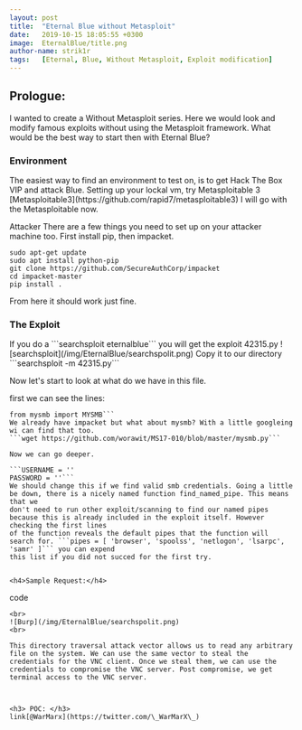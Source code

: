```yaml
---
layout: post
title:  "Eternal Blue without Metasploit"
date:   2019-10-15 18:05:55 +0300
image:  EternalBlue/title.png
author-name: strik1r
tags:   [Eternal, Blue, Without Metasploit, Exploit modification]
---
```


<h2>Prologue:</h2>
I wanted to create a Without Metasploit series. Here we would look and modify famous exploits without using the Metasploit framework. What would be the best way to start then with Eternal Blue?
<h3> Environment </h3>
The easiest way to find an environment to test on, is to get Hack The Box VIP and attack Blue.
Setting up your lockal vm, try Metasploitable 3 [Metasploitable3](https://github.com/rapid7/metasploitable3) 
I will go with the Metasploitable now.

Attacker
There are a few things you need to set up on your attacker machine too. First install pip, then impacket.
```
sudo apt-get update
sudo apt install python-pip
git clone https://github.com/SecureAuthCorp/impacket
cd impacket-master
pip install .
```
From here it should work just fine.
<h3> The Exploit </h3>
If you do a ```searchsploit eternalblue``` you will get the exploit 42315.py
![searchsploit](/img/EternalBlue/searchspolit.png)
Copy it to our directory ```searchsploit -m 42315.py```

Now let's start to look at what do we have in this file.

first we can see the lines:
```from impacket import smb, smbconnection
from mysmb import MYSMB```
We already have impacket but what about mysmb? With a little googleing wi can find that too.
```wget https://github.com/worawit/MS17-010/blob/master/mysmb.py```

Now we can go deeper.

```USERNAME = ''
PASSWORD = ''```
We should change this if we find valid smb credentials. Going a little be down, there is a nicely named function find_named_pipe. This means that we
don't need to run other exploit/scanning to find our named pipes because this is already included in the exploit itself. However checking the first lines
of the function reveals the default pipes that the function will search for. ```pipes = [ 'browser', 'spoolss', 'netlogon', 'lsarpc', 'samr' ]``` you can expend
this list if you did not succed for the first try.


<h4>Sample Request:</h4>

```
code
```
<br>
![Burp](/img/EternalBlue/searchspolit.png)
<br>

This directory traversal attack vector allows us to read any arbitrary file on the system. We can use the same vector to steal the credentials for the VNC client. Once we steal them, we can use the credentials to compromise the VNC server. Post compromise, we get terminal access to the VNC server.



<h3> POC: </h3>
link[@WarMarx](https://twitter.com/\_WarMarX\_) 